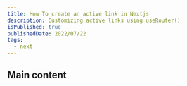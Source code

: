 ```yaml
---
title: How To create an active link in Nextjs
description: Customizing active links using useRouter()
isPublished: true
publishedDate: 2022/07/22
tags:
  - next
---
```


## Main content   